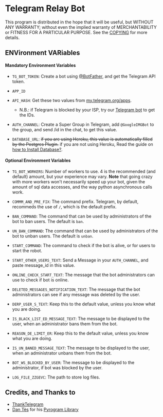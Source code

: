 # Telegram Relay Bot

This program is distributed in the hope that it will be useful, but WITHOUT ANY WARRANTY; without even the implied warranty of MERCHANTABILITY or FITNESS FOR A PARTICULAR PURPOSE. See the [COPYING](./../COPYING) for more details.


## ENVironment VARiables

#### Mandatory Environment Variables

* `TG_BOT_TOKEN`: Create a bot using [@BotFather](https://telegram.dog/BotFather), and get the Telegram API token.

* `APP_ID`
* `API_HASH`: Get these two values from [my.telegram.org/apps](https://my.telegram.org/apps).
  * N.B.: if Telegram is blocked by your ISP, try our [Telegram bot](https://telegram.dog/UseTGXBot) to get the IDs.

* `AUTH_CHANNEL`:
Create a Super Group in Telegram, add `@GoogleIMGBot` to the group, and send /id in the chat, to get this value.

* `DATABASE_URL`: ~~if you are using Heroku, this value is automatically filled by the Postgres Plugin.~~ if you are not using Heroku, Read the guide on [how to Install Database?](https://github.com/SpEcHiDe/NoPMsBot/wiki/How-to-Install-Database-%3F).

#### Optional Environment Variables

* `TG_BOT_WORKERS`: Number of workers to use. 4 is the recommended (and default) amount, but your experience may vary.
 __Note__ that going crazy with more workers won't necessarily speed up your bot, given the amount of sql data accesses, and the way python asynchronous calls work.

* `COMMM_AND_PRE_FIX`: The command prefix. Telegram, by default, recommeds the use of `/`, which is the default prefix.

* `BAN_COMMAND`: The command that can be used by administrators of the bot to ban users. The default is `ban`.

* `UN_BAN_COMMAND`: The command that can be used by administrators of the bot to unban users. The default is `unban`.

* `START_COMMAND`: The command to check if the bot is alive, or for users to start the robot.

* `START_OTHER_USERS_TEXT`: Send a Message in your `AUTH_CHANNEL`, and paste message_id in this value.

* `ONLINE_CHECK_START_TEXT`: The message that the bot administrators can use to check if bot is online.

* `DELETED_MESSAGES_NOTIFICATION_TEXT`: The message that the bot administrators can see if any message was deleted by the user.

* `DERP_USER_S_TEXT`: Keep this to the default value, unless you know what you are doing.

* `IS_BLACK_LIST_ED_MESSAGE_TEXT`: The message to be displayed to the user, when an administrator bans them from the bot.

* `REASON_DE_LIMIT_ER`: Keep this to the default value, unless you know what you are doing.

* `IS_UN_BANED_MESSAGE_TEXT`: The message to be displayed to the user, when an administrator unbans them from the bot.

* `BOT_WS_BLOCKED_BY_USER`: The message to be displayed to the administrator, if bot was blocked by the user.

* `LOG_FILE_ZZGEVC`: The path to store log files.


## Credits, and Thanks to

* [ThankTelegram](https://telegram.dog/ThankTelegram)
* [Dan Tès](https://telegram.dog/haskell) for his [Pyrogram Library](https://github.com/pyrogram/pyrogram)
